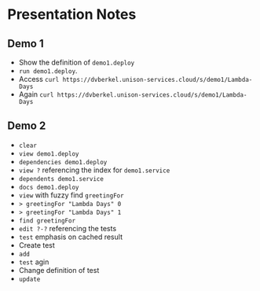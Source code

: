 # Presentation Notes

## Demo 1
* Show the definition of `demo1.deploy`
* `run demo1.deploy`.
* Access `curl https://dvberkel.unison-services.cloud/s/demo1/Lambda-Days`
* Again `curl https://dvberkel.unison-services.cloud/s/demo1/Lambda-Days`

## Demo 2
* `clear`
* `view demo1.deploy`
* `dependencies demo1.deploy`
* `view ?` referencing the index for `demo1.service`
* `dependents demo1.service`
* `docs demo1.deploy`
* `view` with fuzzy find `greetingFor`
* `> greetingFor "Lambda Days" 0`
* `> greetingFor "Lambda Days" 1`
* `find greetingFor`
* `edit ?-?` referencing the tests
* `test` emphasis on cached result
* Create test
* `add`
* `test` agin
* Change definition of test
* `update`

